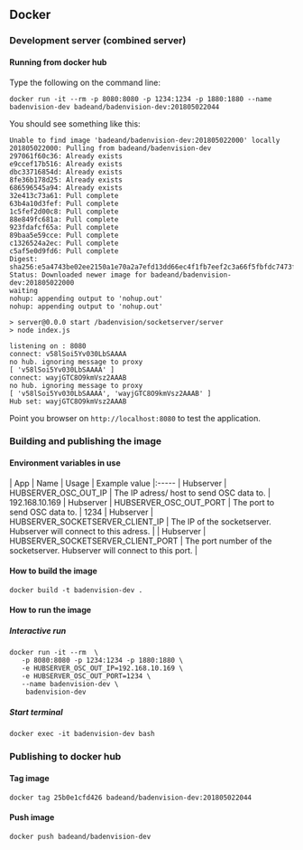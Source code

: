 ## Docker

### Development server (combined server)

#### Running from docker hub

Type the following on the command line:

```
docker run -it --rm -p 8080:8080 -p 1234:1234 -p 1880:1880 --name badenvision-dev badeand/badenvision-dev:201805022044
```

You should see something like this:

```
Unable to find image 'badeand/badenvision-dev:201805022000' locally
201805022000: Pulling from badeand/badenvision-dev
297061f60c36: Already exists 
e9ccef17b516: Already exists 
dbc33716854d: Already exists 
8fe36b178d25: Already exists 
686596545a94: Already exists 
32e413c73a61: Pull complete 
63b4a10d3fef: Pull complete 
1c5fef2d00c8: Pull complete 
88e849fc681a: Pull complete 
923fdafcf65a: Pull complete 
89baa5e59cce: Pull complete 
c1326524a2ec: Pull complete 
c5af5e0d9fd6: Pull complete 
Digest: sha256:e5a4743be02ee2150a1e70a2a7efd13dd66ec4f1fb7eef2c3a66f5fbfdc7473f
Status: Downloaded newer image for badeand/badenvision-dev:201805022000
waiting
nohup: appending output to 'nohup.out'
nohup: appending output to 'nohup.out'

> server@0.0.0 start /badenvision/socketserver/server
> node index.js

listening on : 8080
connect: v58lSoi5Yv030LbSAAAA
no hub. ignoring message to proxy
[ 'v58lSoi5Yv030LbSAAAA' ]
connect: wayjGTC8O9kmVsz2AAAB
no hub. ignoring message to proxy
[ 'v58lSoi5Yv030LbSAAAA', 'wayjGTC8O9kmVsz2AAAB' ]
Hub set: wayjGTC8O9kmVsz2AAAB
```

Point you browser on ```http://localhost:8080``` to test the application.

### Building and publishing the image

#### Environment variables in use

| App | Name | Usage | Example value
|:-----
| Hubserver | HUBSERVER_OSC_OUT_IP | The IP adress/ host to send OSC data to. | 192.168.10.169
| Hubserver | HUBSERVER_OSC_OUT_PORT | The port to send OSC data to. | 1234
| Hubserver | HUBSERVER_SOCKETSERVER_CLIENT_IP | The IP of the socketserver. Hubserver will connect to this adress. | 
| Hubserver | HUBSERVER_SOCKETSERVER_CLIENT_PORT | The port number of the socketserver. Hubserver will connect to this port. | 

#### How to build the image

```
docker build -t badenvision-dev .
```


#### How to run the image

##### Interactive run

```
docker run -it --rm  \
   -p 8080:8080 -p 1234:1234 -p 1880:1880 \
   -e HUBSERVER_OSC_OUT_IP=192.168.10.169 \
   -e HUBSERVER_OSC_OUT_PORT=1234 \
   --name badenvision-dev \
    badenvision-dev
```

##### Start terminal

```
docker exec -it badenvision-dev bash
```

### Publishing to docker hub

#### Tag image

```
docker tag 25b0e1cfd426 badeand/badenvision-dev:201805022044
```


#### Push image

```
docker push badeand/badenvision-dev
```




